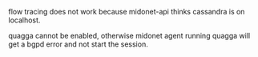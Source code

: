 flow tracing does not work because midonet-api thinks cassandra is on localhost.

quagga cannot be enabled, otherwise midonet agent running quagga will get a bgpd error and not start the session.

